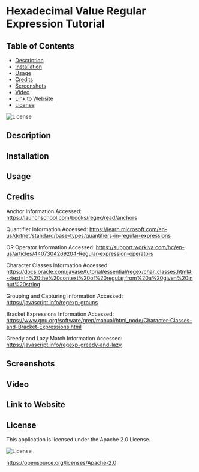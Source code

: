 # Hexadecimal Value Regular Expression Tutorial

## Table of Contents

* [Description](#description)
* [Installation](#installation)
* [Usage](#usage)
* [Credits](#credits)
* [Screenshots](#screenshots)
* [Video](#video)
* [Link to Website](#link-to-website)
* [License](#license)

![License](https://img.shields.io/badge/License-Apache_2.0-blue.svg)

## Description

## Installation

## Usage

## Credits

Anchor Information Accessed: https://launchschool.com/books/regex/read/anchors

Quantifier Information Accessed: https://learn.microsoft.com/en-us/dotnet/standard/base-types/quantifiers-in-regular-expressions

OR Operator Information Accessed: https://support.workiva.com/hc/en-us/articles/4407304269204-Regular-expression-operators

Character Classes Information Accessed: https://docs.oracle.com/javase/tutorial/essential/regex/char_classes.html#:~:text=In%20the%20context%20of%20regular,from%20a%20given%20input%20string

Grouping and Capturing Information Accessed: https://javascript.info/regexp-groups

Bracket Expressions Information Accessed: https://www.gnu.org/software/grep/manual/html_node/Character-Classes-and-Bracket-Expressions.html

Greedy and Lazy Match Information Accessed: https://javascript.info/regexp-greedy-and-lazy

## Screenshots

## Video

## Link to Website

## License

This application is licensed under the Apache 2.0 License.

![License](https://img.shields.io/badge/License-Apache_2.0-blue.svg)

https://opensource.org/licenses/Apache-2.0